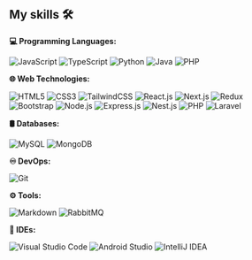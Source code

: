 <h2> My skills 🛠</h2>

<p><strong>💻 Programming Languages:</strong></p>
<p>
  <img src="https://img.shields.io/badge/JavaScript-F7DF1E?style=flat-square&logo=javascript&logoColor=white" alt="JavaScript" style="max-width: 100%; height: auto;" />
  <img src="https://img.shields.io/badge/TypeScript-3178C6?style=flat-square&logo=typescript&logoColor=white" alt="TypeScript" style="max-width: 100%; height: auto;" />
  <img src="https://img.shields.io/badge/Python-3776AB?style=flat-square&logo=python&logoColor=white" alt="Python" style="max-width: 100%; height: auto;" />
  <img src="https://img.shields.io/badge/Java-007396?style=flat-square&logo=java&logoColor=white" alt="Java" style="max-width: 100%; height: auto;" />
    <img src="https://img.shields.io/badge/PHP-777BB4?style=flat-square&logo=php&logoColor=white" alt="PHP" style="max-width: 100%; height: auto;" />
</p>

<p><strong>🌐 Web Technologies:</strong></p>
<p>
  <img src="https://img.shields.io/badge/HTML5-E34F26?style=flat-square&logo=html5&logoColor=white" alt="HTML5" style="max-width: 100%; height: auto;" />
  <img src="https://img.shields.io/badge/CSS3-1572B6?style=flat-square&logo=css3&logoColor=white" alt="CSS3" style="max-width: 100%; height: auto;" />
  <img src="https://img.shields.io/badge/TailwindCSS-06B6D4?style=flat-square&logo=tailwindcss&logoColor=white" alt="TailwindCSS" style="max-width: 100%; height: auto;" />
  <img src="https://img.shields.io/badge/React.js-61DAFB?style=flat-square&logo=react&logoColor=white" alt="React.js" style="max-width: 100%; height: auto;" />
  <img src="https://img.shields.io/badge/Next.js-000000?style=flat-square&logo=next.js&logoColor=white" alt="Next.js" style="max-width: 100%; height: auto;" />
  <img src="https://img.shields.io/badge/Redux-764ABC?style=flat-square&logo=redux&logoColor=white" alt="Redux" style="max-width: 100%; height: auto;" />
  <img src="https://img.shields.io/badge/Bootstrap-563D7C?style=flat-square&logo=bootstrap&logoColor=white" alt="Bootstrap" style="max-width: 100%; height: auto;" />
  <img src="https://img.shields.io/badge/Node.js-339933?style=flat-square&logo=node.js&logoColor=white" alt="Node.js" style="max-width: 100%; height: auto;" />
  <img src="https://img.shields.io/badge/Express.js-000000?style=flat-square&logo=express&logoColor=white" alt="Express.js" style="max-width: 100%; height: auto;" />
  <img src="https://img.shields.io/badge/Nest.js-E0234E?style=flat-square&logo=nestjs&logoColor=white" alt="Nest.js" style="max-width: 100%; height: auto;" />
  <img src="https://img.shields.io/badge/PHP-777BB4?style=flat-square&logo=php&logoColor=white" alt="PHP" style="max-width: 100%; height: auto;" />
  <img src="https://img.shields.io/badge/Laravel-FF2D20?style=flat-square&logo=laravel&logoColor=white" alt="Laravel" style="max-width: 100%; height: auto;" />
</p>

<p><strong>🛢 Databases:</strong></p>
<p>
  <img src="https://img.shields.io/badge/MySQL-4479A1?style=flat-square&logo=mysql&logoColor=white" alt="MySQL" style="max-width: 100%; height: auto;" />
  <img src="https://img.shields.io/badge/MongoDB-47A248?style=flat-square&logo=mongodb&logoColor=white" alt="MongoDB" style="max-width: 100%; height: auto;" />
</p>

<p><strong>♾️ DevOps:</strong></p>
<p>
  <img src="https://img.shields.io/badge/Git-F05032?style=flat-square&logo=git&logoColor=white" alt="Git" style="max-width: 100%; height: auto;" />
</p>

<p><strong>⚙️ Tools:</strong></p>
<p>
  <img src="https://img.shields.io/badge/Markdown-000000?style=flat-square&logo=markdown&logoColor=white" alt="Markdown" style="max-width: 100%; height: auto;" />
  <img src="https://img.shields.io/badge/RabbitMQ-FF6600?style=flat-square&logo=rabbitmq&logoColor=white" alt="RabbitMQ" style="max-width: 100%; height: auto;" />
</p>

<p><strong>🔧 IDEs:</strong></p>
<p>
  <img src="https://img.shields.io/badge/Visual%20Studio%20Code-007ACC?style=flat-square&logo=visual-studio-code&logoColor=white" alt="Visual Studio Code" style="max-width: 100%; height: auto;" />
  <img src="https://img.shields.io/badge/Android%20Studio-3DDC84?style=flat-square&logo=android-studio&logoColor=white" alt="Android Studio" style="max-width: 100%; height: auto;" />
  <img src="https://img.shields.io/badge/IntelliJ%20IDEA-000000?style=flat-square&logo=intellij-idea&logoColor=white" alt="IntelliJ IDEA" style="max-width: 100%; height: auto;" />
</p>
